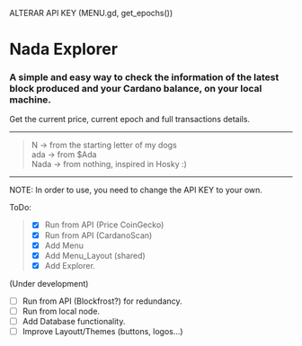 ALTERAR API KEY (MENU.gd, get_epochs())

# Nada Explorer

### A simple and easy way to check the information of the latest block produced and your Cardano balance, on your local machine.


Get the current price, current epoch and full transactions details. 

---
> N -> from the starting letter of my dogs\
ada -> from $Ada\
Nada -> from nothing, inspired in Hosky :)
---

NOTE: In order to use, you need to change the API KEY to your own.

ToDo:

> - [X] Run from API (Price CoinGecko)
> - [X] Run from API (CardanoScan)
> - [X] Add Menu
> - [X] Add Menu_Layout (shared)
> - [X] Add Explorer.

(Under development)
- [ ] Run from API (Blockfrost?) for redundancy.
- [ ] Run from local node.
- [ ] Add Database functionality.
- [ ] Improve Layoutt/Themes (buttons, logos...)
